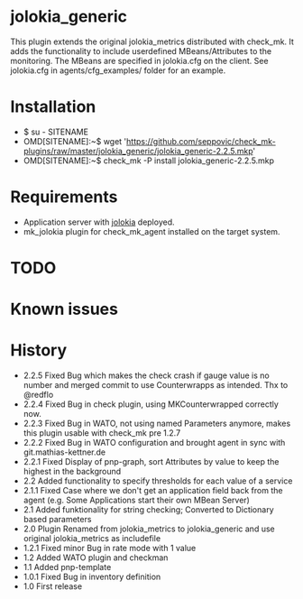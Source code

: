 # jolokia_generic
This plugin extends the original jolokia_metrics distributed with check_mk.
It adds the functionality to include userdefined MBeans/Attributes to the 
monitoring. The MBeans are specified in jolokia.cfg on the client. See 
jolokia.cfg in agents/cfg_examples/ folder for an example.

# Installation
* $ su - SITENAME
* OMD[SITENAME]:~$ wget 'https://github.com/seppovic/check_mk-plugins/raw/master/jolokia_generic/jolokia_generic-2.2.5.mkp'
* OMD[SITENAME]:~$ check_mk -P install jolokia_generic-2.2.5.mkp

# Requirements
* Application server with [jolokia](http://jolokia.org/) deployed.
* mk_jolokia plugin for check_mk_agent installed on the target system.

# TODO

# Known issues

# History
* 2.2.5 Fixed Bug which makes the check crash if gauge value is no number and merged commit to use Counterwrapps as intended. Thx to @redflo
* 2.2.4 Fixed Bug in check plugin, using MKCounterwrapped correctly now.
* 2.2.3 Fixed Bug in WATO, not using named Parameters anymore, makes this plugin usable with check_mk pre 1.2.7
* 2.2.2 Fixed Bug in WATO configuration and brought agent in sync with git.mathias-kettner.de
* 2.2.1 Fixed Display of pnp-graph, sort Attributes by value to keep the highest in the background
* 2.2   Added functionality to specify thresholds for each value of a service
* 2.1.1 Fixed Case where we don't get an application field back from the agent (e.g. Some Applications start their own MBean Server)
* 2.1   Added funktionality for string checking; Converted to Dictionary based parameters
* 2.0   Plugin Renamed from jolokia_metrics to jolokia_generic and use original jolokia_metrics as includefile
* 1.2.1 Fixed minor Bug in rate mode with 1 value
* 1.2   Added WATO plugin and checkman
* 1.1   Added pnp-template
* 1.0.1 Fixed Bug in inventory definition
* 1.0   First release
